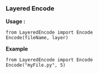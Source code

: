 ### Layered Encode

**Usage :**

    from LayeredEncode import Encode
    Encode(fileName, layer)
    
**Example**

    from LayeredEncode import Encode
    Encode("myFile.py", 5)
